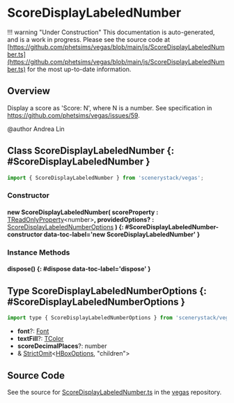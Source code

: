 # ScoreDisplayLabeledNumber

!!! warning "Under Construction"
    This documentation is auto-generated, and is a work in progress. Please see the source code at
    [https://github.com/phetsims/vegas/blob/main/js/ScoreDisplayLabeledNumber.ts](https://github.com/phetsims/vegas/blob/main/js/ScoreDisplayLabeledNumber.ts) for the most up-to-date information.

## Overview

Display a score as 'Score: N', where N is a number.
See specification in https://github.com/phetsims/vegas/issues/59.

@author Andrea Lin

## Class ScoreDisplayLabeledNumber {: #ScoreDisplayLabeledNumber }


```js
import { ScoreDisplayLabeledNumber } from 'scenerystack/vegas';
```
### Constructor

#### new ScoreDisplayLabeledNumber( scoreProperty : <span style="font-weight: 400;">[TReadOnlyProperty](../axon/TReadOnlyProperty.md)&lt;<span style="color: hsla(calc(var(--md-hue) + 180deg),80%,40%,1);">number</span>&gt;</span>, providedOptions? : <span style="font-weight: 400;">[ScoreDisplayLabeledNumberOptions](../vegas/ScoreDisplayLabeledNumber.md#ScoreDisplayLabeledNumberOptions)</span> ) {: #ScoreDisplayLabeledNumber-constructor data-toc-label='new ScoreDisplayLabeledNumber' }

### Instance Methods

#### dispose() {: #dispose data-toc-label='dispose' }



## Type ScoreDisplayLabeledNumberOptions {: #ScoreDisplayLabeledNumberOptions }


```js
import type { ScoreDisplayLabeledNumberOptions } from 'scenerystack/vegas';
```


- **font**?: [Font](../scenery/Font.md)
- **textFill**?: [TColor](../scenery/TColor.md)
- **scoreDecimalPlaces**?: <span style="color: hsla(calc(var(--md-hue) + 180deg),80%,40%,1);">number</span>
- &amp; [StrictOmit](../phet-core/StrictOmit.md)&lt;[HBoxOptions](../scenery/HBox.md#HBoxOptions), "children"&gt;




## Source Code

See the source for [ScoreDisplayLabeledNumber.ts](https://github.com/phetsims/vegas/blob/main/js/ScoreDisplayLabeledNumber.ts) in the [vegas](https://github.com/phetsims/vegas) repository.
